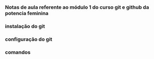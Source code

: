 ### Notas de aula referente  ao módulo 1  do curso  git e github  da potencia feminina


### instalação do git

### configuração do git



### comandos
